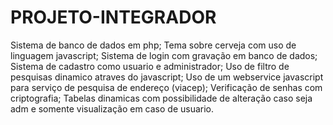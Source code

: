 # PROJETO-INTEGRADOR
Sistema de banco de dados em php;
Tema sobre cerveja com uso de linguagem javascript;
Sistema de login com gravação em banco de dados; 
Sistema de cadastro como usuario e administrador; 
Uso de filtro de pesquisas dinamico atraves do javascript;
Uso de um webservice javascript para serviço de pesquisa de endereço (viacep);
Verificação de senhas com criptografia;
Tabelas dinamicas com possibilidade de alteração caso seja adm e somente visualização em caso de usuario.
